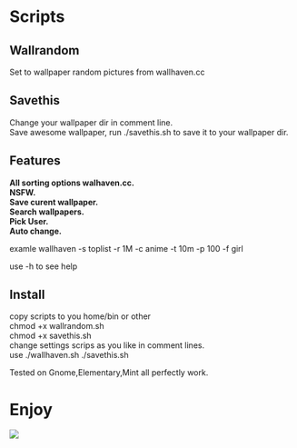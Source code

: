 # Scripts

<h2>Wallrandom</h2>

Set to wallpaper random pictures from wallhaven.cc <br>

<h2>Savethis</h2>

Change your wallpaper dir in comment line.<br>
Save awesome wallpaper, run ./savethis.sh to save it to your wallpaper dir.

<h2>Features</h2>

<b>All sorting options walhaven.cc. <br>
NSFW. <br>
Save curent wallpaper. <br>
Search wallpapers. <br>
Pick User. <br>
Auto change. <br></b>

examle wallhaven -s toplist -r 1M -c anime -t 10m -p 100 -f girl<br>


use -h to see help

<h2>Install</h2>

copy scripts to you home/bin or other <br>
chmod +x wallrandom.sh<br>
chmod +x savethis.sh<br>
change settings scrips as you like in comment lines.<br>
use ./wallhaven.sh ./savethis.sh<br>

Tested on Gnome,Elementary,Mint all perfectly work.

<h1>Enjoy</h1>

<img src=“https://i.imgur.com/AaqJs42.jpg”>
